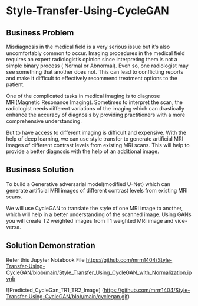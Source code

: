 # Style-Transfer-Using-CycleGAN

## Business Problem
Misdiagnosis in the medical field is a very serious issue but it’s also uncomfortably common to occur. Imaging procedures in the medical field requires an expert radiologist’s opinion since interpreting them is not a simple binary process ( Normal or Abnormal). Even so, one radiologist may see something that another does not. This can lead to conflicting reports and make it difficult to effectively recommend treatment options to the patient.

One of the complicated tasks in medical imaging is to diagnose MRI(Magnetic Resonance Imaging). Sometimes to interpret the scan, the radiologist needs different variations of the imaging which can drastically enhance the accuracy of diagnosis by providing practitioners with a more comprehensive understanding.

But to have access to different imaging is difficult and expensive. With the help of deep learning, we can use style transfer to generate artificial MRI images of different contrast levels from existing MRI scans. This will help to provide a better diagnosis with the help of an additional image.

## Business Solution
To build a Generative adversarial model(modified U-Net) which can generate artificial MRI images of different contrast levels from existing MRI scans.

We will use CycleGAN to translate the style of one MRI image to another, which will help in a better understanding of the scanned image. Using GANs you will create T2 weighted images from T1 weighted MRI image and vice-versa.

## Solution Demonstration

Refer this Jupyter Notebook File https://github.com/mrm1404/Style-Transfer-Using-CycleGAN/blob/main/Style_Transfer_Using_CycleGAN_with_Normalization.ipynb

![Predicted_CycleGan_TR1_TR2_Image] (https://github.com/mrm1404/Style-Transfer-Using-CycleGAN/blob/main/cyclegan.gif)
